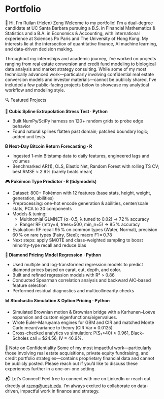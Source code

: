 # Portfolio
👋 Hi, I'm Ruilan (Helen) Zeng
Welcome to my portfolio! I'm a dual-degree candidate at UC Santa Barbara pursuing a B.S. in Financial Mathematics & Statistics and a B.A. in Economics & Accounting, with international experience at Sciences Po Paris and The University of Hong Kong. My interests lie at the intersection of quantitative finance, AI machine learning, and data-driven decision making.

Throughout my internships and academic journey, I’ve worked on projects ranging from real estate conversion and credit fund modeling to biological data analysis and market strategy consulting. While some of my most technically advanced work—particularly involving confidential real estate conversion models and investor materials—cannot be publicly shared, I've included a few public-facing projects below to showcase my analytical workflow and modeling style.

🔍 Featured Projects

**🧮 Cubic Spline Extrapolation Stress Test · Python**  
- Built NumPy/SciPy harness on 120+ random grids to probe edge behavior  
- Found natural splines flatten past domain; patched boundary logic; added unit tests

**₿ Next-Day Bitcoin Return Forecasting · R**  
- Ingested 1-min Bitstamp data to daily features, engineered lags and volumes  
- Benchmarked AR(1), OLS, Elastic Net, Random Forest with rolling TS CV; best RMSE ≈ 2.9% (barely beats mean)

**🎮 Pokémon Type Predictor · R (tidymodels)**  
- Dataset: 800+ Pokémon with 12 features (base stats, height, weight, generation, abilities)  
- Preprocessing: one-hot encode generation & abilities, center/scale stats, PCA to 30 components  
- Models & tuning:  
  - Multinomial GLMNET (α=0.5, λ tuned to 0.02) → 72 % accuracy  
  - Ranger RF (mtry=4, trees=500, min_n=5) → 85 % accuracy  
- Evaluation: RF recall 95 % on common types (Water, Normal), precision 60 % on rare types (Fairy, Steel); macro F1 ≈ 0.78  
- Next steps: apply SMOTE and class-weighted sampling to boost minority-type recall and reduce bias
 
**💎 Diamond Pricing Model Regression · Python**  
- Used multiple and log-transformed regression models to predict diamond prices based on carat, cut, depth, and color.
- Built and refined regression models with R² > 0.86
- Conducted Spearman correlation analysis and backward AIC-based feature selection
- Performed residual diagnostics and multicollinearity checks

**📊 Stochastic Simulation & Option Pricing · Python**  
- Simulated Brownian motion & Brownian bridge with a Karhunen–Loève expansion and custom eigenfunctions/eigenvalues. 
- Wrote Euler–Maruyama engines for GBM and CIR and matched Monte Carlo mean/variance to theory (CIR Var ≈ 0.0125) 
- Cross-checked analytics vs simulation: P(S₂<40) ≈ 0.961, Black–Scholes call ≈ $24.56, IV ≈ 46.9%. 

🛑 Note on Confidentiality
Some of my most impactful work—particularly those involving real estate acquisitions, private equity fundraising, and credit portfolio strategies—contains proprietary financial data and cannot be publicly posted. Please reach out if you’d like to discuss these experiences further in a one-on-one setting.

📬 Let’s Connect!
Feel free to connect with me on LinkedIn or reach out directly at rzeng@ucsb.edu. I’m always excited to collaborate on data-driven, impactful work in finance and strategy.
